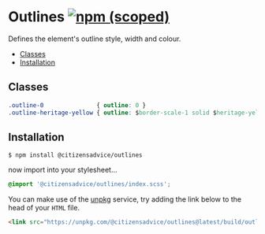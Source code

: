 # Outlines [![npm (scoped)](https://img.shields.io/npm/v/@citizensadvice/outlines.svg)](https://www.npmjs.com/package/@citizensadvice/outlines)

Defines the element's outline style, width and colour.

- [Classes](#classes)
- [Installation](#installation)

## Classes

```CSS
.outline-0               { outline: 0 }
.outline-heritage-yellow { outline: $border-scale-1 solid $heritage-yellow }
```

## Installation

```shell
$ npm install @citizensadvice/outlines
```

now import into your stylesheet...

```scss
@import '@citizensadvice/outlines/index.scss';
```

You can make use of the [unpkg](https://unpkg.com) service, try adding the link below to the head of your `HTML` file.

```html
<link src="https://unpkg.com/@citizensadvice/outlines@latest/build/outlines.css" />
```
